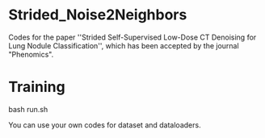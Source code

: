 # Strided_Noise2Neighbors

Codes for the paper ''Strided Self-Supervised Low-Dose CT Denoising for Lung Nodule Classification'', which has been accepted by the journal "Phenomics".

# Training
bash run.sh

You can use your own codes for dataset and dataloaders.

